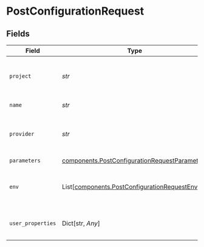 # PostConfigurationRequest


## Fields

| Field                                                                                                          | Type                                                                                                           | Required                                                                                                       | Description                                                                                                    |
| -------------------------------------------------------------------------------------------------------------- | -------------------------------------------------------------------------------------------------------------- | -------------------------------------------------------------------------------------------------------------- | -------------------------------------------------------------------------------------------------------------- |
| `project`                                                                                                      | *str*                                                                                                          | :heavy_check_mark:                                                                                             | Name of the project to which this configuration belongs                                                        |
| `name`                                                                                                         | *str*                                                                                                          | :heavy_check_mark:                                                                                             | Name of the configuration                                                                                      |
| `provider`                                                                                                     | *str*                                                                                                          | :heavy_check_mark:                                                                                             | Name of the provider - "openai", "anthropic", etc.                                                             |
| `parameters`                                                                                                   | [components.PostConfigurationRequestParameters](../../models/components/postconfigurationrequestparameters.md) | :heavy_check_mark:                                                                                             | N/A                                                                                                            |
| `env`                                                                                                          | List[[components.PostConfigurationRequestEnv](../../models/components/postconfigurationrequestenv.md)]         | :heavy_minus_sign:                                                                                             | List of environments where the configuration is active                                                         |
| `user_properties`                                                                                              | Dict[str, *Any*]                                                                                               | :heavy_minus_sign:                                                                                             | Details of user who created the configuration                                                                  |